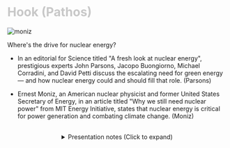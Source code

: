 <div class = "centered"><h1 style="color:#c8c8c8">Hook (Pathos)</h1></div>

![moniz](https://user-images.githubusercontent.com/95508525/167975048-69f9c342-bcad-4eb2-932c-89f31a79a7ec.jpg)<br>

Where's the drive for nuclear energy?


* In an editorial for Science titled "A fresh look at nuclear energy", prestigious experts John Parsons, Jacopo Buongiorno, Michael Corradini, and David Petti discuss the escalating need for green energy — and how nuclear energy could and should fill that role. (Parsons)


* Ernest Moniz, an American nuclear physicist and former United States Secretary of Energy, in an article titled "Why we still need nuclear power" from MIT Energy Initiative, states that nuclear energy is critical for power generation and combating climate change. (Moniz)

<br>

<div class = "centered">
<details style="text-align:center">
  <summary class="centered">Presentation notes (Click to expand)</summary>

  ```
  1. [Referring to the proposal] "But where's this coming from?"
  2. Elaborate on the Science editorial
  3. Science is a prestigious peer-reviewed scientific journal.
  4. Less than 7% of articles submitted are published.
  5. Elaborate on author credentials.
  6. Mention authors condemning the practice of shutting down nuclear plants without good reason (specifically Germany).
  7. Elaborate on Ernest Moniz being a former Secretary of Energy and what that entails
  8. Elaborate on Ernerst Moniz's occupation as a nuclear physicist
  9. Mention Ernest's talk on what caused public stigma
  ```
</details>
</div>
